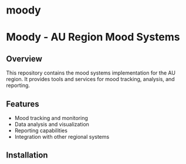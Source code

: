 # moody
# Moody - AU Region Mood Systems

## Overview
This repository contains the mood systems implementation for the AU region. It provides tools and services for mood tracking, analysis, and reporting.

## Features
- Mood tracking and monitoring
- Data analysis and visualization
- Reporting capabilities
- Integration with other regional systems

## Installation

